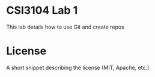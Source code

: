 # CSI3104 Lab 1

This lab details how to use Git and create repos

# License

A short snippet describing the license (MIT, Apache, etc.)
